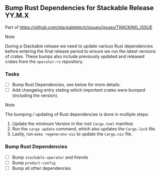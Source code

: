 ## Bump Rust Dependencies for Stackable Release YY.M.X

<!--
    Make sure to update the link in 'issues/.github/ISSUE_TEMPLATE/pre-release-operator-rust-deps.md'
    when you rename this file.
-->

<!--
    Replace 'TRACKING_ISSUE' with the applicable release tracking issue number.
-->

Part of <https://github.com/stackabletech/issues/issues/TRACKING_ISSUE>

> [!NOTE]
> During a Stackable release we need to update various Rust dependencies before
> entering the final release period to ensure we run the latest versions of
> crates. These bumps also include previously updated and released crates from
> the `operator-rs` repository.

### Tasks

- [ ] Bump Rust Dependencies, see below for more details.
- [ ] Add changelog entry stating which important crates were bumped (including the version).

> [!NOTE]
> The bumping / updating of Rust dependencies is done in multiple steps:
>
> 1. Update the minimum Version in the root `Cargo.toml` manifest.
> 2. Run the `cargo update` command, which also updates the `Cargo.lock` file.
> 3. Lastly, run `make regenerate-nix` to update the `Cargo.nix` file.

### Bump Rust Dependencies

- [ ] Bump `stackable-operator` and friends
- [ ] Bump `product-config`
- [ ] Bump all other dependencies
